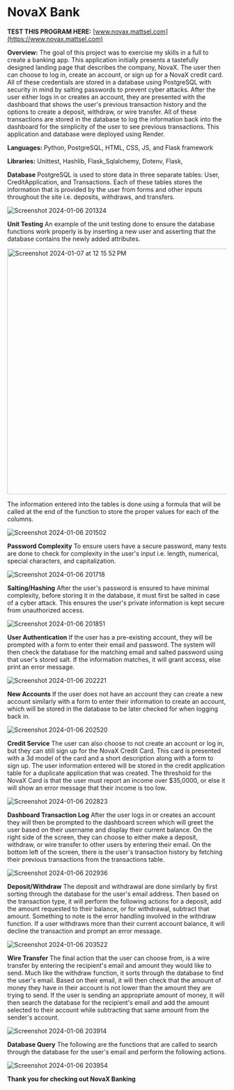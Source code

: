 # NovaX Bank
**TEST THIS PROGRAM HERE:** [www.novax.mattsel.com](https://www.novax.mattsel.com)

**Overview:** The goal of this project was to exercise my skills in a full to create a banking app. This application initially presents a tastefully designed landing page that describes the company, NovaX. The user then can choose to log in, create an account, or sign up for a NovaX credit card. All of these credentials are stored in a database using PostgreSQL with security in mind by salting passwords to prevent cyber attacks. After the user either logs in or creates an account, they are presented with the dashboard that shows the user's previous transaction history and the options to create a deposit, withdraw, or wire transfer. All of these transactions are stored in the database to log the information back into the dashboard for the simplicity of the user to see previous transactions. This application and database were deployed using Render.

**Languages:** Python, PostgreSQL, HTML, CSS, JS, and Flask framework

**Libraries:** Unittest, Hashlib, Flask_Sqlalchemy, Dotenv, Flask, 

**Database** PostgreSQL is used to store data in three separate tables: User, CreditApplication, and Transactions. Each of these tables stores the information that is provided by the user from forms and other inputs throughout the site i.e. deposits, withdraws, and transfers. 

![Screenshot 2024-01-06 201324](https://github.com/mattsel/NovaX-Bank/assets/141775337/a4073228-6ef1-453e-bd36-fd9af7b9e18a)

**Unit Testing** An example of the unit testing done to ensure the database functions work properly is by inserting a new user and asserting that the database contains the newly added attributes.

<img width="563" alt="Screenshot 2024-01-07 at 12 15 52 PM" src="https://github.com/mattsel/NovaX-Bank/assets/141775337/09e118e7-99d9-4daa-80e8-4b2681c665c7">

The information entered into the tables is done using a formula that will be called at the end of the function to store the proper values for each of the columns. 

![Screenshot 2024-01-06 201502](https://github.com/mattsel/NovaX-Bank/assets/141775337/2358fb60-e668-47f4-b89e-25a36cb5c6d2)

**Password Complexity** To ensure users have a secure password, many tests are done to check for complexity in the user's input i.e. length, numerical, special characters, and capitalization.

![Screenshot 2024-01-06 201718](https://github.com/mattsel/NovaX-Bank/assets/141775337/a5b9fbd5-b628-4a82-b9d9-3c08bbf556e0)

**Salting/Hashing** After the user's password is ensured to have minimal complexity, before storing it in the database, it must first be salted in case of a cyber attack. This ensures the user's private information is kept secure from unauthorized access.

![Screenshot 2024-01-06 201851](https://github.com/mattsel/NovaX-Bank/assets/141775337/23add48a-be86-4b94-9c93-d7e6da53b3fa)

**User Authentication** If the user has a pre-existing account, they will be prompted with a form to enter their email and password. The system will then check the database for the matching email and salted password using that user's stored salt. If the information matches, it will grant access, else print an error message. 

![Screenshot 2024-01-06 202221](https://github.com/mattsel/NovaX-Bank/assets/141775337/546fb184-152a-4a84-a37c-6457b72aa8c2)

**New Accounts** If the user does not have an account they can create a new account similarly with a form to enter their information to create an account, which will be stored in the database to be later checked for when logging back in. 

![Screenshot 2024-01-06 202520](https://github.com/mattsel/NovaX-Bank/assets/141775337/d039404f-5222-49de-89b0-92942c8fd2e5)

**Credit Service** The user can also choose to not create an account or log in, but they can still sign up for the NovaX Credit Card. This card is presented with a 3d model of the card and a short description along with a form to sign up. The user information entered will be stored in the credit application table for a duplicate application that was created. The threshold for the NovaX Card is that the user must report an income over $35,0000, or else it will show an error message that their income is too low. 

![Screenshot 2024-01-06 202823](https://github.com/mattsel/NovaX-Bank/assets/141775337/51f48154-94ac-4b62-a626-8d0519d84ec0)

**Dashboard Transaction Log** After the user logs in or creates an account they will then be prompted to the dashboard screen which will greet the user based on their username and display their current balance. On the right side of the screen, they can choose to either make a deposit, withdraw, or wire transfer to other users by entering their email. On the bottom left of the screen, there is the user's transaction history by fetching their previous transactions from the transactions table.

![Screenshot 2024-01-06 202936](https://github.com/mattsel/NovaX-Bank/assets/141775337/2ffb2221-6d64-4256-81f8-ab0219eee848)

**Deposit/Withdraw** The deposit and withdrawal are done similarly by first sorting through the database for the user's email address. Then based on the transaction type, it will perform the following actions for a deposit, add the amount requested to their balance, or for withdrawal, subtract that amount. Something to note is the error handling involved in the withdraw function. If a user withdraws more than their current account balance, it will decline the transaction and prompt an error message. 

![Screenshot 2024-01-06 203522](https://github.com/mattsel/NovaX-Bank/assets/141775337/19b14a2d-d6af-4f1d-ae1c-b737fc8af3bd)

**Wire Transfer** The final action that the user can choose from, is a wire transfer by entering the recipient's email and amount they would like to send. Much like the withdraw function, it sorts through the database to find the user's email. Based on their email, it will then check that the amount of money they have in their account is not lower than the amount they are trying to send. If the user is sending an appropriate amount of money, it will then search the database for the recipient's email and add the amount selected to their account while subtracting that same amount from the sender's account. 

![Screenshot 2024-01-06 203914](https://github.com/mattsel/NovaX-Bank/assets/141775337/0fbcb361-ada6-4b32-885b-60d7bd4fe1fb)

**Database Query** The following are the functions that are called to search through the database for the user's email and perform the following actions. 

![Screenshot 2024-01-06 203954](https://github.com/mattsel/NovaX-Bank/assets/141775337/1fc82093-1458-4c56-b4ab-df729dd7f1d6)

**Thank you for checking out NovaX Banking**
